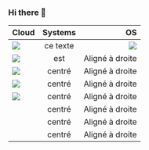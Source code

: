 ### Hi there 👋

| Cloud  | Systems          | OS |
| :--------------- |:---------------:| -----:|
| <img src="https://img.shields.io/badge/terraform-%235835CC.svg?style=for-the-badge&logo=terraform&logoColor=white" />  |   ce texte        | <img src="https://img.shields.io/badge/Debian-D70A53?style=for-the-badge&logo=debian&logoColor=white" /> |
| <img src="https://img.shields.io/badge/docker-%230db7ed.svg?style=for-the-badge&logo=docker&logoColor=white" />  | est             |   Aligné à droite |
| <img src="https://img.shields.io/badge/GoogleCloud-%234285F4.svg?style=for-the-badge&logo=google-cloud&logoColor=white" /> | centré          |    Aligné à droite |
| <img src="https://img.shields.io/badge/AWS-%23FF9900.svg?style=for-the-badge&logo=amazon-aws&logoColor=white" /> | centré          |    Aligné à droite |
| <img src="https://img.shields.io/badge/Windows-0078D6?style=for-the-badge&logo=windows&logoColor=white" /> | centré          |    Aligné à droite |
|  | centré          |    Aligné à droite |
|  | centré          |    Aligné à droite |
|  | centré          |    Aligné à droite |

<!--
Here are some ideas to get you started:

- 🔭 I’m currently working on ...
- 🌱 I’m currently learning ...
- 👯 I’m looking to collaborate on ...
- 🤔 I’m looking for help with ...
- 💬 Ask me about ...
- 📫 How to reach me: ...
- 😄 Pronouns: ...
- ⚡ Fun fact: ...
-->
